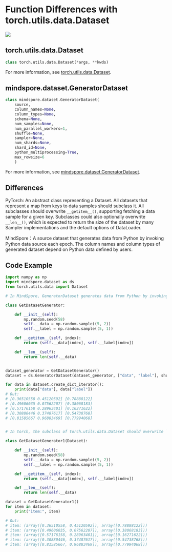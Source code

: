 ﻿# Function Differences with torch.utils.data.Dataset

<a href="https://gitee.com/mindspore/docs/blob/r1.7/docs/mindspore/source_en/note/api_mapping/pytorch_diff/GeneratorDataset.md" target="_blank"><img src="https://mindspore-website.obs.cn-north-4.myhuaweicloud.com/website-images/master/resource/_static/logo_source_en.png"></a>

## torch.utils.data.Dataset

```python
class torch.utils.data.Dataset(*args, **kwds)
```

For more information, see  [torch.utils.data.Dataset](https://pytorch.org/docs/1.9.0/data.html?highlight=torch%20utils%20data%20dataset#torch.utils.data.Dataset).

## mindspore.dataset.GeneratorDataset

```python
class mindspore.dataset.GeneratorDataset(
    source,
    column_names=None,
    column_types=None,
    schema=None,
    num_samples=None,
    num_parallel_workers=1,
    shuffle=None,
    sampler=None,
    num_shards=None,
    shard_id=None,
    python_multiprocessing=True,
    max_rowsize=6
    )
```

For more information, see  [mindspore.dataset.GeneratorDataset](https://mindspore.cn/docs/zh-CN/r1.7/api_python/dataset/mindspore.dataset.GeneratorDataset.html#mindspore.dataset.GeneratorDataset).

## Differences

PyTorch: An abstract class representing a Dataset. All datasets that represent a map from keys to data samples should subclass it. All subclasses should overwrite `__getitem__()`, supporting fetching a data sample for a given key. Subclasses could also optionally overwrite `__len__()`, which is expected to return the size of the dataset by many Sampler implementations and the default options of DataLoader.

MindSpore：A source dataset that generates data from Python by invoking Python data source each epoch. The column names and column types of generated dataset depend on Python data defined by users.

## Code Example

```python
import numpy as np
import mindspore.dataset as ds
from torch.utils.data import Dataset

# In MindSpore, GeneratorDataset generates data from Python by invoking Python data source each epoch. The column names and column types of generated dataset depend on Python data defined by users.

class GetDatasetGenerator:

    def __init__(self):
        np.random.seed(58)
        self.__data = np.random.sample((5, 2))
        self.__label = np.random.sample((5, 1))

    def __getitem__(self, index):
        return (self.__data[index], self.__label[index])

    def __len__(self):
        return len(self.__data)


dataset_generator = GetDatasetGenerator()
dataset = ds.GeneratorDataset(dataset_generator, ["data", "label"], shuffle=False)

for data in dataset.create_dict_iterator():
    print(data["data"], data["label"])
# Out:
# [0.36510558 0.45120592] [0.78888122]
# [0.49606035 0.07562207] [0.38068183]
# [0.57176158 0.28963401] [0.16271622]
# [0.30880446 0.37487617] [0.54738768]
# [0.81585667 0.96883469] [0.77994068]


# In torch, the subclass of torch.utils.data.Dataset should overwrite `__getitem__()`, supporting fetching a data sample for a given key. Subclasses could also optionally overwrite `__len__()`, which is expected to return the size of the dataset.

class GetDatasetGenerator1(Dataset):

    def __init__(self):
        np.random.seed(58)
        self.__data = np.random.sample((5, 2))
        self.__label = np.random.sample((5, 1))

    def __getitem__(self, index):
        return (self.__data[index], self.__label[index])

    def __len__(self):
        return len(self.__data)

dataset = GetDatasetGenerator1()
for item in dataset:
    print("item:", item)

# Out:
# item: (array([0.36510558, 0.45120592]), array([0.78888122]))
# item: (array([0.49606035, 0.07562207]), array([0.38068183]))
# item: (array([0.57176158, 0.28963401]), array([0.16271622]))
# item: (array([0.30880446, 0.37487617]), array([0.54738768]))
# item: (array([0.81585667, 0.96883469]), array([0.77994068]))
```